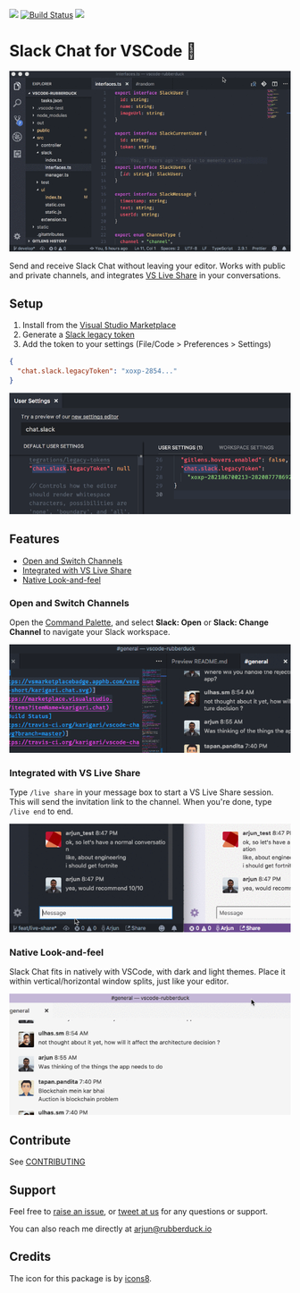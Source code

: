 [![](https://vsmarketplacebadge.apphb.com/version-short/karigari.chat.svg)](https://marketplace.visualstudio.com/items?itemName=karigari.chat)
[![Build Status](https://travis-ci.org/karigari/vscode-chat.svg?branch=master)](https://travis-ci.org/karigari/vscode-chat)
[![](https://img.shields.io/badge/join-slack-orange.svg)](https://join.slack.com/t/karigarihq/shared_invite/enQtMzM5NzQxNjQxNTA1LTM0ZDFhNWQ3YmEyYmExZTY1ODJmM2U3NzExM2E0YmQxODcxYTgwYzczOTVkOGY5ODk2MWE0MzE2ODliNGU1ZDc)

# Slack Chat for VSCode 💬

![Demo gif](public/example.gif)

Send and receive Slack Chat without leaving your editor. Works with public and private channels, and integrates [VS Live Share](https://visualstudio.microsoft.com/services/live-share/) in your conversations.

## Setup

1.  Install from the [Visual Studio Marketplace](https://marketplace.visualstudio.com/items?itemName=karigari.chat)
2.  Generate a [Slack legacy token](https://api.slack.com/custom-integrations/legacy-tokens)
3.  Add the token to your settings (File/Code > Preferences > Settings)

```json
{
  "chat.slack.legacyToken": "xoxp-2854..."
}
```

![Settings](public/settings.png)

## Features

- [Open and Switch Channels](#open-and-switch-channels)
- [Integrated with VS Live Share](#integrated-with-vs-live-share)
- [Native Look-and-feel](#native-look-and-feel)

### Open and Switch Channels

Open the [Command Palette](https://code.visualstudio.com/docs/getstarted/userinterface#_command-palette), and select **Slack: Open** or **Slack: Change Channel** to navigate your Slack workspace.

![Slack commands](public/commands.gif)

### Integrated with VS Live Share

Type `/live share` in your message box to start a VS Live Share session. This will send the invitation link to the channel. When you're done, type `/live end` to end.

![Live Share](public/live-share.gif)

### Native Look-and-feel

Slack Chat fits in natively with VSCode, with dark and light themes. Place it within vertical/horizontal window splits, just like your editor.

![Light theme](public/themes.gif)

## Contribute

See [CONTRIBUTING](CONTRIBUTING.md)

## Support

Feel free to [raise an issue](https://github.com/karigari/vscode-chat/issues), or [tweet at us](https://twitter.com/getrubberduck) for any questions or support.

You can also reach me directly at arjun@rubberduck.io

## Credits

The icon for this package is by [icons8](https://icons8.com).
